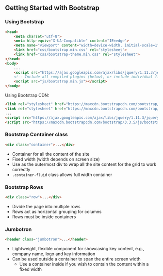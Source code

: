 ## Getting Started with Bootstrap

### Using Bootstrap

``` html
<head>
    <meta charset="utf-8">	
    <meta http-equiv="X-UA-Compatible" content="IE=edge">	
    <meta name="viewport" content="width=device-width, initial-scale=1">
    <link href="css/bootstrap.min.css" rel="stylesheet">	
    <link href="css/bootstrap-theme.min.css" rel="stylesheet">
</head>
<body>
    ...
    <script	src="https://ajax.googleapis.com/ajax/libs/jquery/1.11.3/jquery.min.js"></script>	
    <!-- Include all compiled plugins (below), or include individual files as needed -->	
    <script	src="js/bootstrap.min.js"></script>	
</body>
```

Using Bootstrap CDN:

``` html
<link rel="stylesheet" href="https://maxcdn.bootstrapcdn.com/bootstrap/3.3.5/css/bootstrap.min.css">	
<link rel="stylesheet" href="https://maxcdn.bootstrapcdn.com/bootstrap/3.3.5/css/bootstrap-theme.min.css">	
...
<script	src="https://ajax.googleapis.com/ajax/libs/jquery/1.11.3/jquery.min.js"></script>	
<script	src="https://maxcdn.bootstrapcdn.com/bootstrap/3.3.5/js/bootstrap.min.js"></script>	
```

### Bootstrap Container class

``` html
<div class="container">...</div>
```

- Container for all the content of the site	
- Fixed width (width depends on screen size)	
- Use as the outermost div to wrap all the site	content for the grid to work correctly	
- `.container-fluid` class allows full width container

### Bootstrap Rows

``` html
<div class="row">...</div>
```

- Divide the page into multiple rows	
- Rows act as horizontal grouping for columns	
- Rows must be inside containers

### Jumbotron

``` html
<header class="jumbotron">...</header>
```

- Lightweight, flexible component for showcasing key content, e.g., company name, logo and key information	
- Can be used outside a container to span the entire screen width	
  - Use a container inside if you wish to contain the content within a fixed width


